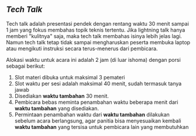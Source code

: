 ## _Tech Talk_

Tech talk adalah presentasi pendek dengan rentang waktu 30 menit sampai 1 jam yang fokus membahas topik teknis tertentu. Jika lightning talk hanya memberi "kulitnya" saja, maka tech talk membahas isinya lebih jelas lagi. Namun tech talk tetap tidak sampai mengharuskan peserta membuka laptop atau mengikuti instruksi secara terus-menerus dari pembicara.

Alokasi waktu untuk acara ini adalah 2 jam (di luar ishoma) dengan porsi sebagai berikut:

1. Slot materi dibuka untuk maksimal 3 pemateri
2. Slot waktu per sesi adalah maksimal 40 menit, sudah termasuk tanya jawab
3. Disediakan __waktu tambahan__ 30 menit.
4. Pembicara bebas meminta penambahan waktu beberapa menit dari **waktu tambahan** yang disediakan.
5. Permintaan penambahan waktu dari **waktu tambahan** dilakukan sebelum acara berlangsung, agar panitia bisa menyesuaikan kembali **waktu tambahan** yang tersisa untuk pembicara lain yang membutuhkan
